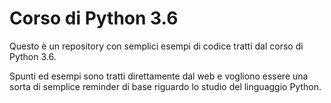 # Corso di Python 3.6

Questo è un repository con semplici esempi di codice tratti dal corso di Python 3.6.

Spunti ed esempi sono tratti direttamente dal web e vogliono essere una sorta
di semplice reminder di base riguardo lo studio del linguaggio Python.


